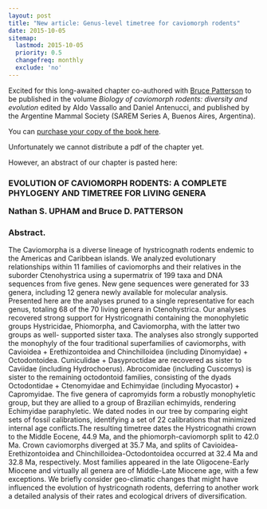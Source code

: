 ```yaml
---
layout: post
title: "New article: Genus-level timetree for caviomorph rodents"
date: 2015-10-05
sitemap:
  lastmod: 2015-10-05
  priority: 0.5
  changefreq: monthly
  exclude: 'no'
---
```


Excited for this long-awaited chapter co-authored with [Bruce Patterson](https://sites.google.com/a/fieldmuseum.org/bruce-pattersons-lab/Home) to be published in the volume <i>Biology of caviomorph rodents: diversity and evolution</i> edited by Aldo Vassallo and Daniel Antenucci, and published by the Argentine Mammal Society (SAREM Series A, Buenos Aires, Argentina).

You can [purchase your copy of the book here](https://www.sarem.org.ar/libros/).

Unfortunately we cannot distribute a pdf of the chapter yet.

However, an abstract of our chapter is pasted here:

<h3>EVOLUTION OF CAVIOMORPH RODENTS: A COMPLETE PHYLOGENY AND TIMETREE FOR LIVING GENERA
<p>
Nathan S. UPHAM and Bruce D. PATTERSON
</p>
</h3>

<h3>Abstract. </h3>
The Caviomorpha is a diverse lineage of hystricognath rodents endemic to the Americas and Caribbean islands. We analyzed evolutionary relationships within 11 families of caviomorphs and their relatives in the suborder Ctenohystrica using a supermatrix of 199 taxa and DNA sequences from five genes. New gene sequences were generated for 33 genera, including 12 genera newly available for molecular analysis. Presented here are the analyses pruned to a single representative for each genus, totaling 68 of the 70 living genera in Ctenohystrica. Our analyses recovered strong support for Hystricognathi containing the monophyletic groups Hystricidae, Phiomorpha, and Caviomorpha, with the latter two groups as well- supported sister taxa. The analyses also strongly supported the monophyly of the four traditional superfamilies of caviomorphs, with Cavioidea + Erethizontoidea and Chinchilloidea (including Dinomyidae) + Octodontoidea. Cuniculidae + Dasyproctidae are recovered as sister to Caviidae (including Hydrochoerus). Abrocomidae (including Cuscomys) is sister to the remaining octodontoid families, consisting of the dyads Octodontidae + Ctenomyidae and Echimyidae (including Myocastor) + Capromyidae. The five genera of capromyids form a robustly monophyletic group, but they are allied to a group of Brazilian echimyids, rendering Echimyidae paraphyletic. We dated nodes in our tree by comparing eight sets of fossil calibrations, identifying a set of 22 calibrations that minimized internal age conflicts.The resulting timetree dates the Hystricognathi crown to the Middle Eocene, 44.9 Ma, and the phiomorph-caviomorph split to 42.0 Ma. Crown caviomorphs diverged at 35.7 Ma, and splits of Cavioidea-Erethizontoidea and Chinchilloidea-Octodontoidea occurred at 32.4 Ma and 32.8 Ma, respectively. Most families appeared in the late Oligocene-Early Miocene and virtually all genera are of Middle-Late Miocene age, with a few exceptions. We briefly consider geo-climatic changes that might have influenced the evolution of hystricognath rodents, deferring to another work a detailed analysis of their rates and ecological drivers of diversification.

